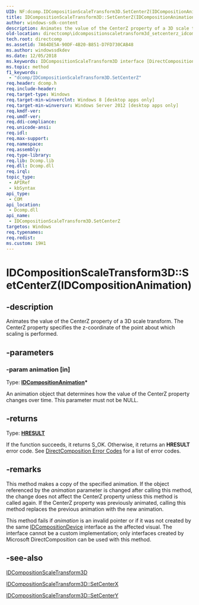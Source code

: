 ```yaml
---
UID: NF:dcomp.IDCompositionScaleTransform3D.SetCenterZ(IDCompositionAnimation)
title: IDCompositionScaleTransform3D::SetCenterZ(IDCompositionAnimation) (dcomp.h)
author: windows-sdk-content
description: Animates the value of the CenterZ property of a 3D scale transform.
old-location: directcomp\idcompositionscaletransform3d_setcenterz_idcompositionanimation.htm
tech.root: directcomp
ms.assetid: 7A64DE5A-90DF-4B20-B851-D7FD730CAB48
ms.author: windowssdkdev
ms.date: 12/05/2018
ms.keywords: IDCompositionScaleTransform3D interface [DirectComposition],SetCenterZ method, IDCompositionScaleTransform3D.SetCenterZ, IDCompositionScaleTransform3D.SetCenterZ(IDCompositionAnimation), IDCompositionScaleTransform3D::SetCenterZ, IDCompositionScaleTransform3D::SetCenterZ(IDCompositionAnimation), IDCompositionScaleTransform3D::SetCenterZ(IDCompositionAnimation*), SetCenterZ, SetCenterZ method [DirectComposition], SetCenterZ method [DirectComposition],IDCompositionScaleTransform3D interface, dcomp/IDCompositionScaleTransform3D::SetCenterZ, directcomp.idcompositionscaletransform3d_setcenterz_idcompositionanimation
ms.topic: method
f1_keywords: 
 - "dcomp/IDCompositionScaleTransform3D.SetCenterZ"
req.header: dcomp.h
req.include-header: 
req.target-type: Windows
req.target-min-winverclnt: Windows 8 [desktop apps only]
req.target-min-winversvr: Windows Server 2012 [desktop apps only]
req.kmdf-ver: 
req.umdf-ver: 
req.ddi-compliance: 
req.unicode-ansi: 
req.idl: 
req.max-support: 
req.namespace: 
req.assembly: 
req.type-library: 
req.lib: Dcomp.lib
req.dll: Dcomp.dll
req.irql: 
topic_type:
 - APIRef
 - kbSyntax
api_type:
 - COM
api_location:
 - Dcomp.dll
api_name:
 - IDCompositionScaleTransform3D.SetCenterZ
targetos: Windows
req.typenames: 
req.redist: 
ms.custom: 19H1
---
```


# IDCompositionScaleTransform3D::SetCenterZ(IDCompositionAnimation)


## -description


Animates the value of the CenterZ property of a 3D scale transform. The CenterZ property specifies the z-coordinate of the point about which scaling is performed.


## -parameters




### -param animation [in]

Type: <b><a href="https://docs.microsoft.com/windows/desktop/api/dcompanimation/nn-dcompanimation-idcompositionanimation">IDCompositionAnimation</a>*</b>

An animation object that determines how the value of the CenterZ property changes over time. This parameter must not be NULL.


## -returns



Type: <b><a href="https://docs.microsoft.com/windows/desktop/WinProg/windows-data-types">HRESULT</a></b>

If the function succeeds, it returns S_OK. Otherwise, it returns an <b>HRESULT</b> error code. See <a href="https://docs.microsoft.com/windows/desktop/directcomp/directcomposition-error-codes">DirectComposition Error Codes</a>  for a list of error codes.




## -remarks



This method makes a copy of the specified animation. If the object referenced by the <i>animation</i> parameter is changed after calling this method, the change does not affect the CenterZ property unless this method is called again. If the CenterZ property was previously animated, calling this method replaces the previous animation with the new animation. 



This method fails if <i>animation</i> is an invalid pointer or if it was not created by the same <a href="https://docs.microsoft.com/windows/desktop/api/dcomp/nn-dcomp-idcompositiondevice">IDCompositionDevice</a> interface as the affected visual. The interface cannot be a custom implementation; only interfaces created by Microsoft DirectComposition can be used with this method.





## -see-also




<a href="https://docs.microsoft.com/windows/desktop/api/dcomp/nn-dcomp-idcompositionscaletransform">IDCompositionScaleTransform3D</a>



<a href="https://docs.microsoft.com/previous-versions/windows/desktop/legacy/hh448998(v=vs.85)">IDCompositionScaleTransform3D::SetCenterX</a>



<a href="https://docs.microsoft.com/previous-versions/windows/desktop/legacy/hh449006(v=vs.85)">IDCompositionScaleTransform3D::SetCenterY</a>
 

 

